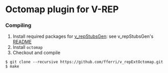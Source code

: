 # Octomap plugin for V-REP

### Compiling

1. Install required packages for [v_repStubsGen](https://github.com/fferri/v_repStubsGen): see v_repStubsGen's [README](external/v_repStubsGen/README.md)
2. Install `octomap`
3. Checkout and compile
```
$ git clone --recursive https://github.com/fferri/v_repExtOctomap.git
$ make
```
